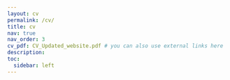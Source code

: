 ```yaml
---
layout: cv
permalink: /cv/
title: cv
nav: true
nav_order: 3
cv_pdf: CV_Updated_website.pdf # you can also use external links here
description: 
toc:
  sidebar: left
---
```

